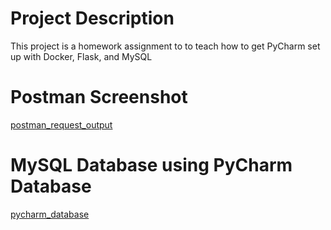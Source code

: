 # Project Description
This project is a homework assignment to to teach how to get PyCharm set up with Docker, Flask, and MySQL

# Postman Screenshot
[postman_request_output](screenshots/postman.PNG)

# MySQL Database using PyCharm Database
[pycharm_database](screenshots/PyCharm_Database.PNG)

